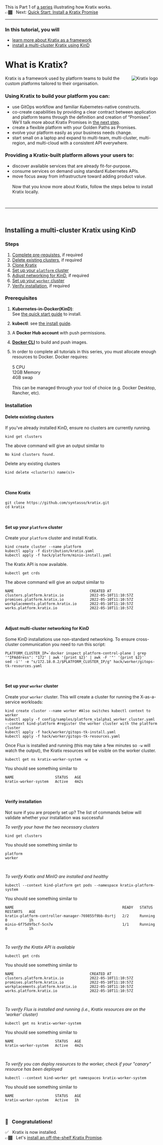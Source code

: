 This is Part 1 of [a series](../README.md) illustrating how Kratix works. <br/>
👉🏾&nbsp;&nbsp; Next: [Quick Start: Install a Kratix Promise](/installing-a-promise/)

<hr>

### In this tutorial, you will
* [learn more about Kratix as a framework](#what-is-kratix)
* [install a multi-cluster Kratix using KinD](#install-kratix)

# <a name="what-is-kratix"></a> What is Kratix?

<img
  align="right"
  src="../assets/images/logo_300_with-padding.png"
  alt="Kratix logo"
/>

Kratix is a framework used by platform teams to build the custom platforms tailored to their organisation.

### Using Kratix to build your platform you can:

* use GitOps workflow and familiar Kubernetes-native constructs.
* co-create capabilities by providing a clear contract between application and platform teams through the definition and creation of “Promises”. We'll talk more about Kratix Promises in [the next step](/installing-a-promise/README.md).
* create a flexible platform with your Golden Paths as Promises.
* evolve your platform easily as your business needs change. 
* start small on a laptop and expand to multi-team, multi-cluster, multi-region, and multi-cloud with a consistent API everywhere.

### Providing a Kratix-built platform allows your users to:
- discover available services that are already fit-for-purpose.
- consume services on demand using standard Kubernetes APIs.
- move focus away from infrastructure toward adding product value.
<br><br>
Now that you know more about Kratix, follow the steps below to install Kratix locally.

<br>
<hr>
<br>

## <a name="install-kratix"></a> Installing a multi-cluster Kratix using KinD

### Steps
1. [Complete pre-requistes](#prerequisites), if required
1. [Delete existing clusters](#delete-clusters), if required
1. [Clone Kratix](#clone-kratix)
1. [Set up your `platform` cluster](#platform-setup)
1. [Adjust networking for KinD](#kind-networking), if required
1. [Set up your `worker` cluster](#worker-setup)
1. [Verify installation](#verify-installation), if required


### <a name="prerequisites"></a>Prerequisites
1. **Kubernetes-in-Docker(KinD)**: <br/>
  See [the quick start guide](https://kind.sigs.k8s.io/docs/user/quick-start/) to install.

1. **kubectl**: see [the install guide](https://kubernetes.io/docs/tasks/tools/#kubectl).

1. A **Docker Hub account** with push permissions.

1. **[Docker CLI](https://docs.docker.com/get-docker/)** to build and push images.

1. In order to complete all tutorials in this series, you must allocate enough resources to Docker. Docker requires:<br><br>
5 CPU<br>
12GB Memory<br>
4GB swap<br><br>
This can be managed through your tool of choice (e.g. Docker Desktop, Rancher, etc).

### Installation

####  <a name="delete-clusters"></a>Delete existing clusters

If you've already installed KinD, ensure no clusters are currently running.

```console
kind get clusters
```


The above command will give an output similar to
```console
No kind clusters found.
```

Delete any existing clusters
```console
kind delete <cluster(s) name(s)>
```
<br>

####  <a name="clone-kratix"></a>Clone Kratix
```console
git clone https://github.com/syntasso/kratix.git
cd kratix
```
<br>

#### <a name="platform-setup"></a>Set up your `platform` cluster

Create your `platform` cluster and install Kratix.

```console
kind create cluster --name platform
kubectl apply -f distribution/kratix.yaml
kubectl apply -f hack/platform/minio-install.yaml
```

The Kratix API is now available.

```console
kubectl get crds
```

The above command will give an output similar to
```console
NAME                                   CREATED AT
clusters.platform.kratix.io            2022-05-10T11:10:57Z
promises.platform.kratix.io            2022-05-10T11:10:57Z
workplacements.platform.kratix.io      2022-05-10T11:10:57Z
works.platform.kratix.io               2022-05-10T11:10:57Z
```
<br>

#### <a name="kind-networking"></a>Adjust multi-cluster networking for KinD
Some KinD installations use non-standard networking. To ensure cross-cluster communication you need to run this script:

```console
PLATFORM_CLUSTER_IP=`docker inspect platform-control-plane | grep '"IPAddress": "172' | awk '{print $2}' | awk -F '"' '{print $2}'`
sed -i'' -e "s/172.18.0.2/$PLATFORM_CLUSTER_IP/g" hack/worker/gitops-tk-resources.yaml
```
<br>

#### <a name="worker-setup"></a>Set up your `worker` cluster
Create your `worker` cluster. This will create a cluster for running the X-as-a-service workloads:

```console
kind create cluster --name worker #Also switches kubectl context to worker
kubectl apply -f config/samples/platform_v1alpha1_worker_cluster.yaml --context kind-platform #register the worker cluster with the platform cluster
kubectl apply -f hack/worker/gitops-tk-install.yaml
kubectl apply -f hack/worker/gitops-tk-resources.yaml
```

Once Flux is installed and running (this may take a few minutes so `-w` will watch the output), the Kratix resources will be visible on the worker cluster.

```console
kubectl get ns kratix-worker-system -w
```

You should see something similar to
```console
NAME                   STATUS   AGE
kratix-worker-system   Active   4m2s
```
<br>

#### <a name="verify-installation"></a>Verify installation

Not sure if you are properly set up? The list of commands below will validate whether your installation was successful

_To verify your have the two necessary clusters_

```console
kind get clusters
```

You should see something similar to
```console
platform
worker
```
<br/>

_To verify Kratix and MinIO are installed and healthy_

```console
kubectl --context kind-platform get pods --namespace kratix-platform-system
```

You should see something similar to
```console
NAME                                                  READY   STATUS       RESTARTS   AGE
kratix-platform-controller-manager-769855f9bb-8srtj   2/2     Running      0          1h
minio-6f75d9fbcf-5cn7w                                1/1     Running      0          1h
```
<br/>

_To verify the Kratix API is available_

```console
kubectl get crds
```

You should see something similar to
```console
NAME                                   CREATED AT
clusters.platform.kratix.io            2022-05-10T11:10:57Z
promises.platform.kratix.io            2022-05-10T11:10:57Z
workplacements.platform.kratix.io      2022-05-10T11:10:57Z
works.platform.kratix.io               2022-05-10T11:10:57Z
```
<br/>

_To verify Flux is installed and running (i.e., Kratix resources are on the 'worker' cluster)_

```console
kubectl get ns kratix-worker-system
```

You should see something similar to
```console
NAME                   STATUS   AGE
kratix-worker-system   Active   4m2s
```
<br/>

_To verify you can deploy resources to the worker, check if your "canary" resource has been deployed_

```console
kubectl --context kind-worker get namespaces kratix-worker-system
```

You should see something similar to
```console
NAME                   STATUS   AGE
kratix-worker-system   Active   1h
```

<br> 

### 🎉 &nbsp; Congratulations!
✅&nbsp;&nbsp; Kratix is now installed. <br/>
👉🏾&nbsp;&nbsp; Let's [install an off-the-shelf Kratix Promise](/installing-a-promise/README.md).

